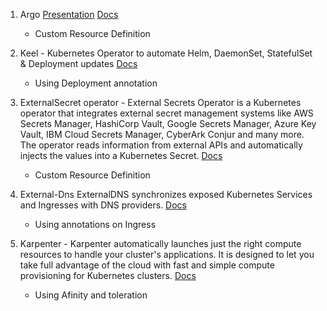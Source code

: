 1. Argo
  [Presentation](https://docs.google.com/presentation/d/1Ck-sqZ_8sq7ayaaPXFSgI6YNoZDK761O5PBSH9O-83o/edit#slide=id.g252ed095113_0_3621)
  [Docs](https://argo-cd.readthedocs.io/en/stable/)

    - Custom Resource Definition

1. Keel - Kubernetes Operator to automate Helm, DaemonSet, StatefulSet & Deployment updates
    [Docs](https://keel.sh/)

    - Using Deployment annotation

2. ExternalSecret operator - External Secrets Operator is a Kubernetes operator that integrates external secret management systems like AWS Secrets Manager, HashiCorp Vault, Google Secrets Manager, Azure Key Vault, IBM Cloud Secrets Manager, CyberArk Conjur and many more. The operator reads information from external APIs and automatically injects the values into a Kubernetes Secret.
[Docs](https://external-secrets.io/latest/)

    - Custom Resource Definition

3. External-Dns ExternalDNS synchronizes exposed Kubernetes Services and Ingresses with DNS providers. [Docs](https://github.com/kubernetes-sigs/external-dns)

    - Using annotations on Ingress

4. Karpenter - Karpenter automatically launches just the right compute resources to handle your cluster's applications. It is designed to let you take full advantage of the cloud with fast and simple compute provisioning for Kubernetes clusters. [Docs](https://karpenter.sh/)

    - Using Afinity and toleration